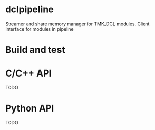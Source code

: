 # dclpipeline

Streamer and share memory manager for TMK_DCL modules.
Client interface for modules in pipeline

# Build and test

# C/C++ API

TODO

# Python API

TODO